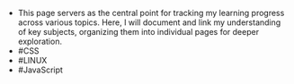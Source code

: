 - This page servers as the central point for tracking my learning progress across various topics. Here, I will document and link my understanding of key subjects, organizing them into individual pages for deeper exploration.
- #CSS
- #LINUX
- #JavaScript